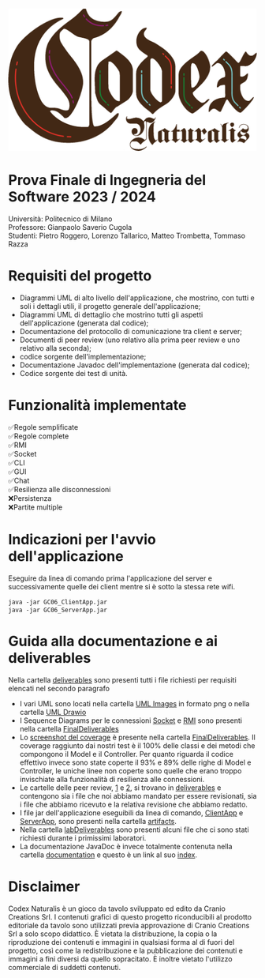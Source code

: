 ![Codex Naturalis Image](./src/main/resources/it/polimi/ingsw/gui/img/misc/title.png?raw=true)
# Prova Finale di Ingegneria del Software 2023 / 2024
Università: Politecnico di Milano <br>
Professore: Gianpaolo Saverio Cugola <br>
Studenti: Pietro Roggero, Lorenzo Tallarico, Matteo Trombetta, Tommaso Razza <br>
# Requisiti del progetto
- Diagrammi UML di alto livello dell'applicazione, che mostrino, con tutti e soli i dettagli utili, il progetto generale dell'applicazione;
- Diagrammi UML di dettaglio che mostrino tutti gli aspetti dell'applicazione (generata dal codice);
- Documentazione del protocollo di comunicazione tra client e server;
- Documenti di peer review (uno relativo alla prima peer review e uno relativo alla seconda);
- codice sorgente dell'implementazione;
- Documentazione Javadoc dell'implementazione (generata dal codice);
- Codice sorgente dei test di unità.
# Funzionalità implementate
✅Regole semplificate  <br>
✅Regole complete  <br>
✅RMI  <br>
✅Socket  <br>
✅CLI  <br>
✅GUI  <br>
✅Chat  <br>
✅Resilienza alle disconnessioni  <br>
❌Persistenza  <br>
❌Partite multiple  <br>
# Indicazioni per l'avvio dell'applicazione
Eseguire da linea di comando prima l'applicazione del server e successivamente quelle dei client mentre si è sotto la stessa rete wifi.
```
java -jar GC06_ClientApp.jar
java -jar GC06_ServerApp.jar
```
# Guida alla documentazione e ai deliverables
Nella cartella [deliverables](deliverables/) sono presenti tutti i file richiesti per requisiti elencati nel secondo paragrafo <br>
- I vari UML sono locati nella cartella [UML Images](<./deliverables/FinalDeliverables/UML Images/>) in formato png o nella cartella [UML Drawio](<./deliverables/FinalDeliverables/UML Drawio/>)
- I Sequence Diagrams per le connessioni [Socket](./deliverables/FinalDeliverables/ConnectionSocket.png) e [RMI](./deliverables/FinalDeliverables/ConnectionRMI.png) sono presenti nella cartella [FinalDeliverables](./deliverables/FinalDeliverables/)
- Lo [screenshot del coverage](./deliverables/FinalDeliverables/Coverage.png) è presente nella cartella [FinalDeliverables](./deliverables/FinalDeliverables/). Il coverage raggiunto dai nostri test è il 100% delle classi e dei metodi che compongono il Model e il Controller. Per quanto riguarda il codice effettivo invece sono state coperte il 93% e 89% delle righe di Model e Controller, le uniche linee non coperte sono quelle che erano troppo invischiate alla funzionalità di resilienza alle connessioni.
- Le cartelle delle peer review, [1](./deliverables/peer-review-1) e [2](./deliverables/peer-review-2), si trovano in [deliverables](./deliverables) e contengono sia i file che noi abbiamo mandato per essere revisionati, sia i file che abbiamo ricevuto e la relativa revisione che abbiamo redatto.
- I file jar dell'applicazione eseguibili da linea di comando, [ClientApp](./deliverables/out/artifacts/GC06_ClientApp_jar/GC06_ClientApp.jar) e [ServerApp](./deliverables/out/artifacts/GC06_ServerApp_jar/GC06_ServerApp.jar), sono presenti nella cartella [artifacts](./deliverables/out/artifacts/).
- Nella cartella [labDeliverables](./deliverables/labDeliverables/) sono presenti alcuni file che ci sono stati richiesti durante i primissimi laboratori.
- La documentazione JavaDoc è invece totalmente contenuta nella cartella [documentation](./deliverables/documentation/) e questo è un link al suo [index](./deliverables/documentation/index.html).
# Disclaimer
Codex Naturalis è un gioco da tavolo sviluppato ed edito da Cranio Creations Srl. I contenuti grafici di questo progetto riconducibili al prodotto editoriale da tavolo sono utilizzati previa approvazione di Cranio Creations Srl a solo scopo didattico. È vietata la distribuzione, la copia o la riproduzione dei contenuti e immagini in qualsiasi forma al di fuori del progetto, così come la redistribuzione e la pubblicazione dei contenuti e immagini a fini diversi da quello sopracitato. È inoltre vietato l'utilizzo commerciale di suddetti contenuti.
